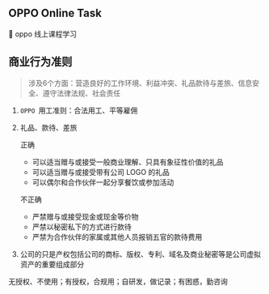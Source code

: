 ## OPPO Online Task

🏇 oppo 线上课程学习



## 商业行为准则

> 涉及6个方面：营造良好的工作环境、利益冲突、礼品款待与差旅、信息安全、遵守法律法规、社会责任

1. `OPPO `用工准则：合法用工、平等雇佣

2. 礼品、款待、差旅

   正确

   - 可以适当赠与或接受一般商业理解、只具有象征性价值的礼品
   - 可以适当赠与或接受带有公司 LOGO 的礼品
   - 可以偶尔和合作伙伴一起分享餐饮或参加活动

   不正确

   - 严禁赠与或接受现金或现金等价物
   - 严禁以秘密私下的方式进行款待
   - 严禁为合作伙伴的家属或其他人员报销五官的款待费用

3. 公司的只是产权包括公司的商标、版权、专利、域名及商业秘密等是公司虚拟资产的重要组成部分

无授权、不使用；有授权，合规用；自研发，做记录；有困惑，勤咨询
